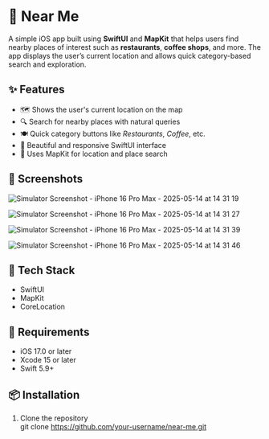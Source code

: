 # 📍 Near Me

A simple iOS app built using **SwiftUI** and **MapKit** that helps users find nearby places of interest such as **restaurants**, **coffee shops**, and more. The app displays the user’s current location and allows quick category-based search and exploration.

## ✨ Features

- 🗺️ Shows the user's current location on the map  
- 🔍 Search for nearby places with natural queries  
- 🍽️ Quick category buttons like *Restaurants*, *Coffee*, etc.  
- 📱 Beautiful and responsive SwiftUI interface  
- 📍 Uses MapKit for location and place search  

## 🚀 Screenshots
![Simulator Screenshot - iPhone 16 Pro Max - 2025-05-14 at 14 31 19](https://github.com/user-attachments/assets/1605c874-4c52-4dc1-90ef-af4e8a2a6fd7)

![Simulator Screenshot - iPhone 16 Pro Max - 2025-05-14 at 14 31 27](https://github.com/user-attachments/assets/9bcfe288-a7ee-4ff8-9c7e-d4465b09c712)

![Simulator Screenshot - iPhone 16 Pro Max - 2025-05-14 at 14 31 39](https://github.com/user-attachments/assets/f666b89f-90f1-4b8a-921e-d672ee3bfefa)

![Simulator Screenshot - iPhone 16 Pro Max - 2025-05-14 at 14 31 46](https://github.com/user-attachments/assets/5c6b052d-bb87-4873-aba6-761774d85216)


## 🚀 Tech Stack

- SwiftUI  
- MapKit  
- CoreLocation  

## 📱 Requirements

- iOS 17.0 or later  
- Xcode 15 or later  
- Swift 5.9+

## 📦 Installation

1. Clone the repository  
   git clone https://github.com/your-username/near-me.git
